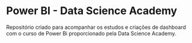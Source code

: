 # Power BI - Data Science Academy

Repositório criado para acompanhar os estudos e criações de dashboard com o curso de Power Bi proporcionado pela Data Science Academy.
